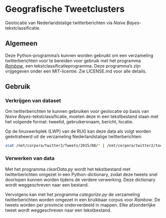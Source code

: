 # Geografische Tweetclusters
Geolocatie van Nederlandstalige twitterberichten via *Naive Bayes*-tekstclassificatie.

## Algemeen
Deze Python-programma’s kunnen worden gebruikt om een verzameling twitterberichten voor te bereiden voor gebruik met het programma [*Rainbow*](http://www.cs.cmu.edu/~mccallum/bow/rainbow/), een tekstclassificatieprogramma. Deze programma’s zijn vrijgegeven onder een MIT-licentie. Zie LICENSE.md voor alle details.

## Gebruik
### Verkrijgen van dataset
Om twitterberichten te kunnen gebruiken voor geolocatie op basis van *Naive Bayes*-tekstclassificatie, moeten deze in een tekstbestand staan met het volgende format: tweetid, gebruikersnaam, bericht, locatie. 

Op de linuxwerkplek (LWP) van de RUG kan deze data als volgt worden geëxtraheerd uit de verzameling Nederlandstalige twitterberichten:
```bash
zcat /net/corpora/twitter2/Tweets/2015/08/* | /net/corpora/twitter2/tools/tweet2tab id user coordinates > output.txt
```
### Verwerken van data
Met het programma *clearData.py* wordt het tekstbestand met twitterberichten omgezet in een Python-dictionary, zodat deze tweets snel doorlopen kunnen worden tijdens de verdere verwerking. Deze dictionary wordt weggeschreven naar een bestand.

Vervolgens kan met het programma *categorize.py* de verzameling twitterberichten worden omgezet in een bruikbaar corpus voor *Rainbow*. De tweets worden per provincie onderverdeeld in mappen. Elke afzonderlijke tweet wordt weggeschreven naar een tekstbestand.


